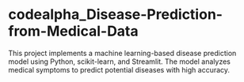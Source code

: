 # codealpha_Disease-Prediction-from-Medical-Data
This project implements a machine learning-based disease prediction model using Python, scikit-learn, and Streamlit. The model analyzes medical symptoms to predict potential diseases with high accuracy.
